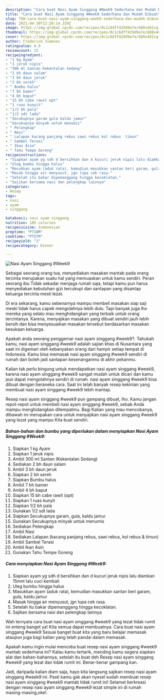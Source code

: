 ```yaml
---
description: "Cara buat Nasi Ayam Singgang #Week9 Sederhana dan Mudah Dibuat"
title: "Cara buat Nasi Ayam Singgang #Week9 Sederhana dan Mudah Dibuat"
slug: 760-cara-buat-nasi-ayam-singgang-week9-sederhana-dan-mudah-dibuat
date: 2021-04-30T12:20:14.320Z
image: https://img-global.cpcdn.com/recipes/8c1c6dff429d9a7e/680x482cq70/nasi-ayam-singgang-week9-foto-resep-utama.jpg
thumbnail: https://img-global.cpcdn.com/recipes/8c1c6dff429d9a7e/680x482cq70/nasi-ayam-singgang-week9-foto-resep-utama.jpg
cover: https://img-global.cpcdn.com/recipes/8c1c6dff429d9a7e/680x482cq70/nasi-ayam-singgang-week9-foto-resep-utama.jpg
author: Frederick Jimenez
ratingvalue: 4.9
reviewcount: 15
recipeingredient:
- "1 kg Ayam"
- "1 jeruk nipis"
- "300 ml Santan Kekentalan Sedang"
- "2 bh daun salam"
- "3 bh daun jeruk"
- "2 bh sereh"
- " Bumbu halus"
- "7 bh bamer"
- "4 bh baput"
- "15 bh cabe rawit opt"
- "1 ruas kunyit"
- "1/2 bh pala"
- "1/2 sdt lada"
- "Secukupnya garam gula kaldu jamur"
- "Secukupnya minyak untuk menumis"
- " Pelengkap"
- " Nasi"
- " Lalapan kacang panjang rebus sawi rebus kol rebus  timun"
- " Sambel Terasi"
- " Ikan Asin"
- " Tahu Tempe Goreng"
recipeinstructions:
- "Siapkan ayam yg sdh d bersihkan dan d kucuri jeruk nipis lalu diamkan 15mnt lalu cuci kembali"
- "Uleg bumbu hingga halus"
- "Masukkan ayam (aduk rata), kemudian masukkan santan beri garam, gula, kaldu jamur"
- "Masak hingga air menyusut, jgn lupa cek rasa."
- "Setelah itu bakar dipemanggang hingga kecoklatan."
- "Sajikan bersama nasi dan pelengkap lainnya"
categories:
- Resep
tags:
- nasi
- ayam
- singgang

katakunci: nasi ayam singgang 
nutrition: 185 calories
recipecuisine: Indonesian
preptime: "PT18M"
cooktime: "PT57M"
recipeyield: "2"
recipecategory: Dinner

---
```



![Nasi Ayam Singgang #Week9](https://img-global.cpcdn.com/recipes/8c1c6dff429d9a7e/680x482cq70/nasi-ayam-singgang-week9-foto-resep-utama.jpg)

Sebagai seorang orang tua, menyediakan masakan mantab pada orang tercinta merupakan suatu hal yang memuaskan untuk kamu sendiri. Peran seorang ibu Tidak sekadar menjaga rumah saja, tetapi kamu pun harus menyediakan kebutuhan gizi tercukupi dan santapan yang disantap keluarga tercinta mesti lezat.

Di era  sekarang, kamu sebenarnya mampu membeli masakan siap saji meski tidak harus capek mengolahnya lebih dulu. Tapi banyak juga lho mereka yang selalu mau menghidangkan yang terbaik untuk orang tercintanya. Karena, menyajikan masakan yang dibuat sendiri jauh lebih bersih dan bisa menyesuaikan masakan tersebut berdasarkan masakan kesukaan keluarga. 



Apakah anda seorang penggemar nasi ayam singgang #week9?. Tahukah kamu, nasi ayam singgang #week9 adalah sajian khas di Nusantara yang saat ini digemari oleh kebanyakan orang dari hampir setiap tempat di Indonesia. Kamu bisa memasak nasi ayam singgang #week9 sendiri di rumah dan boleh jadi santapan kesenanganmu di akhir pekanmu.

Kalian tak perlu bingung untuk mendapatkan nasi ayam singgang #week9, karena nasi ayam singgang #week9 sangat mudah untuk dicari dan kamu pun dapat mengolahnya sendiri di rumah. nasi ayam singgang #week9 bisa dibuat dengan beraneka cara. Saat ini telah banyak resep kekinian yang membuat nasi ayam singgang #week9 lebih mantap.

Resep nasi ayam singgang #week9 pun gampang dibuat, lho. Kamu jangan repot-repot untuk membeli nasi ayam singgang #week9, sebab Anda mampu menghidangkan ditempatmu. Bagi Kalian yang mau mencobanya, dibawah ini merupakan cara untuk menyajikan nasi ayam singgang #week9 yang lezat yang mampu Kita buat sendiri.

<!--inarticleads1-->

##### Bahan-bahan dan bumbu yang diperlukan dalam menyiapkan Nasi Ayam Singgang #Week9:

1. Siapkan 1 kg Ayam
1. Siapkan 1 jeruk nipis
1. Ambil 300 ml Santan (Kekentalan Sedang)
1. Sediakan 2 bh daun salam
1. Ambil 3 bh daun jeruk
1. Siapkan 2 bh sereh
1. Siapkan  Bumbu halus
1. Ambil 7 bh bamer
1. Ambil 4 bh baput
1. Siapkan 15 bh cabe rawit (opt)
1. Siapkan 1 ruas kunyit
1. Siapkan 1/2 bh pala
1. Gunakan 1/2 sdt lada
1. Siapkan Secukupnya garam, gula, kaldu jamur
1. Gunakan Secukupnya minyak untuk menumis
1. Sediakan  Pelengkap
1. Ambil  Nasi
1. Sediakan  Lalapan (kacang panjang rebus, sawi rebus, kol rebus &amp; timun)
1. Ambil  Sambel Terasi
1. Ambil  Ikan Asin
1. Gunakan  Tahu Tempe Goreng




<!--inarticleads2-->

##### Cara menyiapkan Nasi Ayam Singgang #Week9:

1. Siapkan ayam yg sdh d bersihkan dan d kucuri jeruk nipis lalu diamkan 15mnt lalu cuci kembali
1. Uleg bumbu hingga halus
1. Masukkan ayam (aduk rata), kemudian masukkan santan beri garam, gula, kaldu jamur
1. Masak hingga air menyusut, jgn lupa cek rasa.
1. Setelah itu bakar dipemanggang hingga kecoklatan.
1. Sajikan bersama nasi dan pelengkap lainnya




Wah ternyata cara buat nasi ayam singgang #week9 yang lezat tidak rumit ini enteng banget ya! Kita semua dapat membuatnya. Cara buat nasi ayam singgang #week9 Sesuai banget buat kita yang baru belajar memasak ataupun juga bagi kalian yang telah pandai dalam memasak.

Apakah kamu ingin mulai mencoba buat resep nasi ayam singgang #week9 mantab sederhana ini? Kalau kamu tertarik, mending kamu segera siapkan alat dan bahan-bahannya, setelah itu buat deh Resep nasi ayam singgang #week9 yang lezat dan tidak rumit ini. Benar-benar gampang kan. 

Jadi, daripada kalian diam saja, hayo kita langsung sajikan resep nasi ayam singgang #week9 ini. Pasti kamu gak akan nyesel sudah membuat resep nasi ayam singgang #week9 mantab tidak rumit ini! Selamat berkreasi dengan resep nasi ayam singgang #week9 lezat simple ini di rumah masing-masing,oke!.

